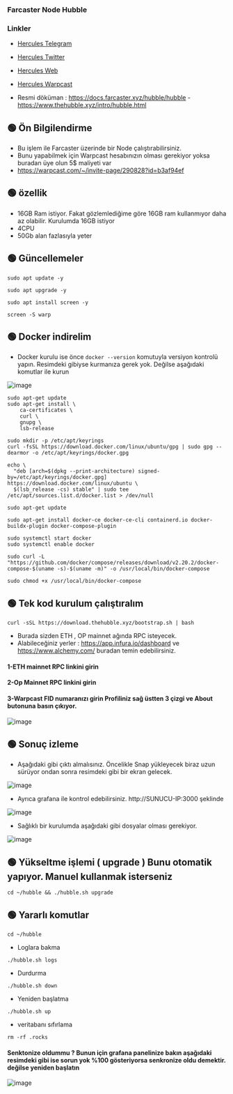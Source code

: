 
### Farcaster Node Hubble


### Linkler
 * [Hercules Telegram](https://t.me/HerculesNode)
 * [Hercules Twitter](https://twitter.com/Herculesnode)
 * [Hercules Web](https://herculesnode.com)
 * [Hercules Warpcast](https://warpcast.com/herculesnode)

 * Resmi döküman : https://docs.farcaster.xyz/hubble/hubble - https://www.thehubble.xyz/intro/hubble.html


## 🟢 Ön Bilgilendirme
- Bu işlem ile Farcaster üzerinde bir Node çalıştırabilirsiniz. 
- Bunu yapabilmek için Warpcast hesabınızın olması gerekiyor yoksa buradan üye olun 5$ maliyeti var
- https://warpcast.com/~/invite-page/290828?id=b3af94ef


## 🟢 özellik
- 16GB Ram istiyor. Fakat gözlemlediğime göre 16GB ram kullanmıyor daha az olabilir. Kurulumda 16GB istiyor 
- 4CPU
- 50Gb alan fazlasıyla yeter




## 🟢 Güncellemeler
```shell
sudo apt update -y
```

```shell
sudo apt upgrade -y
```

```shell
sudo apt install screen -y
```

```shell
screen -S warp
```



## 🟢 Docker indirelim	

- Docker kurulu ise önce `docker --version` komutuyla versiyon kontrolü yapın. Resimdeki gibiyse kurmanıza gerek yok. Değilse aşağıdaki komutlar ile kurun

![image](https://github.com/HerculesNode/Testnet-Rehber/assets/101635385/f7f9d70c-422b-4839-a8ad-e0daa12f4977)



```shell
sudo apt-get update
sudo apt-get install \
    ca-certificates \
    curl \
    gnupg \
    lsb-release
```

```shell
sudo mkdir -p /etc/apt/keyrings
curl -fsSL https://download.docker.com/linux/ubuntu/gpg | sudo gpg --dearmor -o /etc/apt/keyrings/docker.gpg

echo \
  "deb [arch=$(dpkg --print-architecture) signed-by=/etc/apt/keyrings/docker.gpg] https://download.docker.com/linux/ubuntu \
  $(lsb_release -cs) stable" | sudo tee /etc/apt/sources.list.d/docker.list > /dev/null
```


```shell
sudo apt-get update
```

```shell
sudo apt-get install docker-ce docker-ce-cli containerd.io docker-buildx-plugin docker-compose-plugin
```

```shell
sudo systemctl start docker
sudo systemctl enable docker
```

```shell
sudo curl -L "https://github.com/docker/compose/releases/download/v2.20.2/docker-compose-$(uname -s)-$(uname -m)" -o /usr/local/bin/docker-compose
```

```shell
sudo chmod +x /usr/local/bin/docker-compose
```


## 🟢 Tek kod kurulum çalıştıralım

```shell
curl -sSL https://download.thehubble.xyz/bootstrap.sh | bash
```

- Burada sizden ETH , OP mainnet ağında RPC isteyecek.  
- Alabileceğiniz yerler :  https://app.infura.io/dashboard ve https://www.alchemy.com/  buradan temin edebilirsiniz. 

#### 1-ETH mainnet RPC linkini girin
#### 2-Op Mainnet RPC linkini girin
#### 3-Warpcast FID numaranızı girin Profiliniz sağ üstten 3 çizgi ve About butonuna basın çıkıyor.

![image](https://github.com/HerculesNode/Testnet-Rehber/assets/101635385/24432e01-c9c7-4a8c-b983-cf373f380082)



## 🟢 Sonuç izleme

- Aşağıdaki gibi çıktı almalısınız. Öncelikle Snap yükleyecek biraz uzun sürüyor ondan sonra resimdeki gibi bir ekran gelecek.

![image](https://github.com/HerculesNode/Testnet-Rehber/assets/101635385/80611013-b51f-4c52-9fed-1284357d430f)


- Ayrıca grafana ile kontrol edebilirsiniz.  http://SUNUCU-IP:3000 şeklinde

![image](https://github.com/HerculesNode/Testnet-Rehber/assets/101635385/1496c07d-c8b2-44ec-86ae-6b5fcada0526)


- Sağlıklı bir kurulumda aşağıdaki gibi dosyalar olması gerekiyor. 

![image](https://github.com/HerculesNode/Testnet-Rehber/assets/101635385/cec5a452-e898-4801-a370-c39ea0bc96b1)



## 🟢 Yükseltme işlemi ( upgrade ) Bunu otomatik yapıyor. Manuel kullanmak isterseniz 

```shell
cd ~/hubble && ./hubble.sh upgrade
```


## 🟢 Yararlı komutlar

```shell
cd ~/hubble 
```

- Loglara bakma

```shell
./hubble.sh logs
```

- Durdurma 
```shell
./hubble.sh down
```

- Yeniden başlatma

```shell
./hubble.sh up
```

- veritabanı sıfırlama

```shell
rm -rf .rocks
```


#### Senktonize oldummu ? Bunun için grafana panelinize bakın aşağıdaki resimdeki gibi ise sorun yok %100 gösteriyorsa senkronize oldu demektir. değilse yeniden başlatın

![image](https://github.com/HerculesNode/Testnet-Rehber/assets/101635385/dd393a7a-135a-4d2f-95be-f36ec884eb15)

